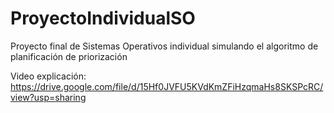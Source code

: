 # ProyectoIndividualSO
Proyecto final de Sistemas Operativos individual simulando el algoritmo de planificación de priorización

Video explicación:
https://drive.google.com/file/d/15Hf0JVFU5KVdKmZFiHzqmaHs8SKSPcRC/view?usp=sharing
